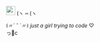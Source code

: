 <img src="https://i.imgur.com/uC02KxH.png" width="auto" height="25">
(ヽ  ⑅  (ヽ  

꒰〃´ ˆ `〃꒱ _just a girl trying to code_ ♡  
っ🥛c
